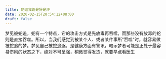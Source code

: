 ```yaml
---
title: 蛇追我跑是好是坏
date: 2020-02-15T20:54:12+08:00
draft: false
---
```


梦见被蛇追，蛇有一个特点，它的攻击方式是先放毒再吞噬，而那些没有放毒的蛇则是直接吞噬。所以，当我们感觉到被某个人、或者某件事所"吞噬"时，就容易做被蛇追的梦。梦见自己被蛇追逐，是健康方面有警讯，暗示梦者可能是正处于最容易伤风的状态之下，绝对不可呈强，稍微觉得发烫，就要早点看医生